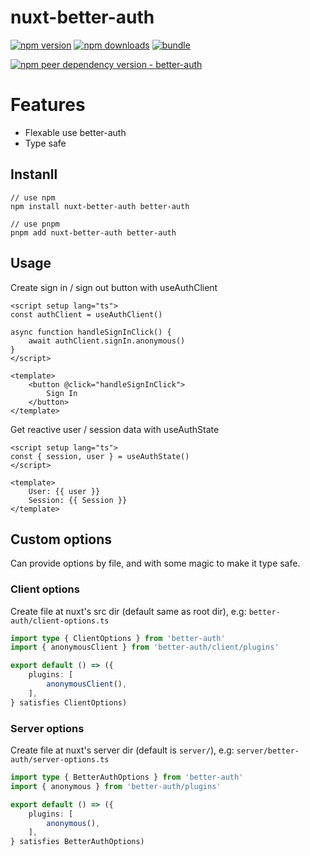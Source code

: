 # nuxt-better-auth

[![npm version][npm-version-src]][npm-version-href]
[![npm downloads][npm-downloads-src]][npm-downloads-href]
[![bundle][bundle-src]][bundle-href]
<!-- [![coverage][coverage-src]][coverage-href] -->

[![npm peer dependency version - better-auth][peer-deps-better-auth-src]][peer-deps-better-auth-href]

# Features

- Flexable use better-auth
- Type safe

## Instanll

```shell
// use npm
npm install nuxt-better-auth better-auth

// use pnpm
pnpm add nuxt-better-auth better-auth
```

## Usage

Create sign in / sign out button with useAuthClient

```vue
<script setup lang="ts">
const authClient = useAuthClient()

async function handleSignInClick() {
	await authClient.signIn.anonymous()
}
</script>

<template>
	<button @click="handleSignInClick">
		Sign In
	</button>
</template>
```

Get reactive user / session data with useAuthState

```vue
<script setup lang="ts">
const { session, user } = useAuthState()
</script>

<template>
	User: {{ user }}
	Session: {{ Session }}
</template>
```

## Custom options

Can provide options by file, and with some magic to make it type safe.

### Client options

Create file at nuxt's src dir (default same as root dir), e.g: `better-auth/client-options.ts`

```typescript
import type { ClientOptions } from 'better-auth'
import { anonymousClient } from 'better-auth/client/plugins'

export default () => ({
	plugins: [
		anonymousClient(),
	],
} satisfies ClientOptions)
```

### Server options

Create file at nuxt's server dir (default is `server/`), e.g: `server/better-auth/server-options.ts`

```typescript
import type { BetterAuthOptions } from 'better-auth'
import { anonymous } from 'better-auth/plugins'

export default () => ({
	plugins: [
		anonymous(),
	],
} satisfies BetterAuthOptions)
```

<!-- Link Resources -->

[npm-version-src]: https://img.shields.io/npm/v/nuxt-better-auth?style=flat&colorA=18181B&colorB=F0DB4F
[npm-version-href]: https://npmjs.com/package/nuxt-better-auth
[npm-downloads-src]: https://img.shields.io/npm/dm/nuxt-better-auth?style=flat&colorA=18181B&colorB=F0DB4F
[npm-downloads-href]: https://npmjs.com/package/nuxt-better-auth
[bundle-src]: https://img.shields.io/bundlephobia/minzip/nuxt-better-auth?style=flat&colorA=18181B&colorB=F0DB4F
[bundle-href]: https://bundlephobia.com/result?p=nuxt-better-auth
[coverage-src]: https://img.shields.io/codecov/c/gh/aa900031/nuxt-better-auth?logo=codecov&style=flat&colorA=18181B&colorB=F0DB4F
[coverage-href]: https://codecov.io/gh/aa900031/nuxt-better-auth
[peer-deps-better-auth-src]: https://img.shields.io/npm/dependency-version/nuxt-better-auth/peer/better-auth?style=flat&colorA=18181B&colorB=F0DB4F
[peer-deps-better-auth-href]: https://www.npmjs.com/package/better-auth

